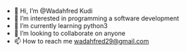 - 👋 Hi, I’m @Wadahfred Kudi
- 👀 I’m interested in programming a software development
- 🌱 I’m currently learning python3
- 💞️ I’m looking to collaborate on anyone
- 📫 How to reach me wadahfred29@gmail.com

<!---
kudi29/kudi29 is a ✨ special ✨ repository because its `README.md` (this file) appears on your GitHub profile.
You can click the Preview link to take a look at your changes.
--->
